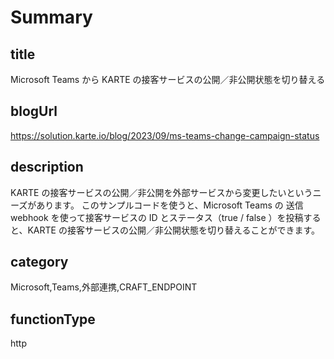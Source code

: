 # Summary

## title

Microsoft Teams から KARTE の接客サービスの公開／非公開状態を切り替える

## blogUrl

https://solution.karte.io/blog/2023/09/ms-teams-change-campaign-status

## description

KARTE の接客サービスの公開／非公開を外部サービスから変更したいというニーズがあります。
このサンプルコードを使うと、Microsoft Teams の 送信 webhook を使って接客サービスの ID とステータス（true / false ）を投稿すると、KARTE の接客サービスの公開／非公開状態を切り替えることができます。

## category

Microsoft,Teams,外部連携,CRAFT_ENDPOINT

## functionType

http
